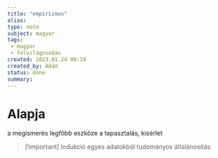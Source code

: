 ```yaml
---
title: "empirizmus"
alias: 
type: note
subject: magyar
tags:
 - magyar
 - felvilágosodás
created: 2023.01.24 09:19
created_by: Ádám
status: done 
summary: 
---
```

# Alapja
a megismerés legfőbb eszköze a tapasztalás, kísérlet

>[!important] Indukció
>egyes adatokból tudományos általánosítás

